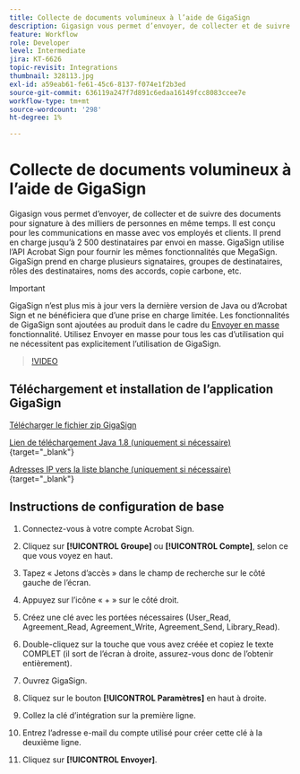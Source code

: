 ```yaml
---
title: Collecte de documents volumineux à l’aide de GigaSign
description: Gigasign vous permet d’envoyer, de collecter et de suivre des documents pour signature à des milliers de personnes en même temps
feature: Workflow
role: Developer
level: Intermediate
jira: KT-6626
topic-revisit: Integrations
thumbnail: 328113.jpg
exl-id: a59eab61-fe61-45c6-8137-f074e1f2b3ed
source-git-commit: 636119a247f7d891c6edaa16149fcc8083ccee7e
workflow-type: tm+mt
source-wordcount: '298'
ht-degree: 1%

---
```


# Collecte de documents volumineux à l’aide de GigaSign

Gigasign vous permet d’envoyer, de collecter et de suivre des documents pour signature à des milliers de personnes en même temps. Il est conçu pour les communications en masse avec vos employés et clients. Il prend en charge jusqu’à 2 500 destinataires par envoi en masse. GigaSign utilise l’API Acrobat Sign pour fournir les mêmes fonctionnalités que MegaSign. GigaSign prend en charge plusieurs signataires, groupes de destinataires, rôles des destinataires, noms des accords, copie carbone, etc.

>[!IMPORTANT]
>
>GigaSign n’est plus mis à jour vers la dernière version de Java ou d’Acrobat Sign et ne bénéficiera que d’une prise en charge limitée. Les fonctionnalités de GigaSign sont ajoutées au produit dans le cadre du [Envoyer en masse](https://helpx.adobe.com/acrobat/using/send-in-bulk.html) fonctionnalité. Utilisez Envoyer en masse pour tous les cas d’utilisation qui ne nécessitent pas explicitement l’utilisation de GigaSign.

>[!VIDEO](https://video.tv.adobe.com/v/328113?quality=12&learn=on&hidetitle=true)

## Téléchargement et installation de l’application GigaSign

[Télécharger le fichier zip GigaSign](https://acrobat.adobe.com/id/urn:aaid:sc:US:001cf62d-1cab-46c7-aa96-661ac8680206)

[Lien de téléchargement Java 1.8 (uniquement si nécessaire)](https://www.oracle.com/java/technologies/javase/javase8-archive-downloads.html) {target="_blank"}

[Adresses IP vers la liste blanche (uniquement si nécessaire)](https://helpx.adobe.com/fr/sign/system-requirements.html#IPs){target="_blank"}

## Instructions de configuration de base

1. Connectez-vous à votre compte Acrobat Sign.

1. Cliquez sur **[!UICONTROL Groupe]** ou **[!UICONTROL Compte]**, selon ce que vous voyez en haut.

1. Tapez « Jetons d’accès » dans le champ de recherche sur le côté gauche de l’écran.

1. Appuyez sur l’icône « + » sur le côté droit.

1. Créez une clé avec les portées nécessaires (User_Read, Agreement_Read, Agreement_Write, Agreement_Send, Library_Read).

1. Double-cliquez sur la touche que vous avez créée et copiez le texte COMPLET (il sort de l’écran à droite, assurez-vous donc de l’obtenir entièrement).

1. Ouvrez GigaSign.

1. Cliquez sur le bouton **[!UICONTROL Paramètres]** en haut à droite.

1. Collez la clé d’intégration sur la première ligne.

1. Entrez l’adresse e-mail du compte utilisé pour créer cette clé à la deuxième ligne.

1. Cliquez sur **[!UICONTROL Envoyer]**.
